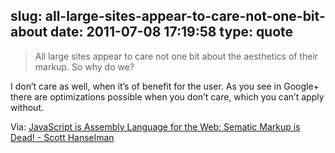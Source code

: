 slug: all-large-sites-appear-to-care-not-one-bit-about
date: 2011-07-08 17:19:58
type: quote
---

> All large sites appear to care not one bit about the aesthetics of their markup. So why do we?

I don’t care as well, when it’s of benefit for the user. As you see in Google+ there are optimizations possible when you don’t care, which you can’t apply without.

 Via: [JavaScript is Assembly Language for the Web: Sematic Markup is Dead! - Scott Hanselman](http://www.hanselman.com/blog/JavaScriptIsAssemblyLanguageForTheWebSematicMarkupIsDeadCleanVsMachinecodedHTML.aspx)
